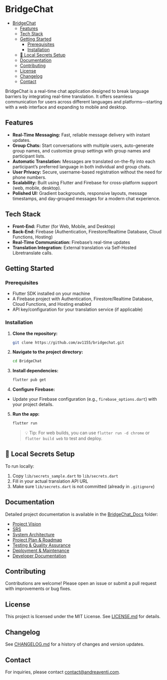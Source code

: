 # BridgeChat

<!--toc:start-->

- [BridgeChat](#bridgechat)
    - [Features](#features)
    - [Tech Stack](#tech-stack)
    - [Getting Started](#getting-started)
        - [Prerequisites](#prerequisites)
        - [Installation](#installation)
    - [🔐 Local Secrets Setup](#🔐-local-secrets-setup)
    - [Documentation](#documentation)
    - [Contributing](#contributing)
    - [License](#license)
    - [Changelog](#changelog)
    - [Contact](#contact)
          <!--toc:end-->

BridgeChat is a real-time chat application designed to break language barriers by integrating real-time translation. It offers seamless communication for users across different languages and platforms—starting with a web interface and expanding to mobile and desktop.

## Features

- **Real-Time Messaging:** Fast, reliable message delivery with instant updates.
- **Group Chats:** Start conversations with multiple users, auto-generate group names, and customize group settings with group names and participant lists.
- **Automatic Translation:** Messages are translated on-the-fly into each participant’s preferred language in both individual and group chats.
- **User Privacy:** Secure, username-based registration without the need for phone numbers.
- **Scalability:** Built using Flutter and Firebase for cross-platform support (web, mobile, desktop).
- **Polished UI:** Gradient backgrounds, responsive layouts, message timestamps, and day-grouped messages for a modern chat experience.

## Tech Stack

- **Front-End:** Flutter (for Web, Mobile, and Desktop)
- **Back-End:** Firebase (Authentication, Firestore/Realtime Database, Cloud Functions, Hosting)
- **Real-Time Communication:** Firebase’s real-time updates
- **Translation Integration:** External translation via Self-Hosted Libretranslate calls.

## Getting Started

### Prerequisites

- Flutter SDK installed on your machine
- A Firebase project with Authentication, Firestore/Realtime Database, Cloud Functions, and Hosting enabled
- API key/configuration for your translation service (if applicable)

### Installation

1. **Clone the repository:**

    ```bash
    git clone https://github.com/av1155/bridgechat.git
    ```

2. **Navigate to the project directory:**

    ```bash
    cd BridgeChat
    ```

3. **Install dependencies:**

    ```bash
    flutter pub get
    ```

4. **Configure Firebase:**

- Update your Firebase configuration (e.g., `firebase_options.dart`) with your project details.

5. **Run the app:**

    ```bash
    flutter run
    ```

    > 💡 Tip: For web builds, you can use `flutter run -d chrome` or `flutter build web` to test and deploy.

## 🔐 Local Secrets Setup

To run locally:

1. Copy `lib/secrets_sample.dart` to `lib/secrets.dart`
2. Fill in your actual translation API URL
3. Make sure `lib/secrets.dart` is not committed (already in `.gitignore`)

## Documentation

Detailed project documentation is available in the [BridgeChat_Docs](./BridgeChat_Docs) folder:

- [Project Vision](./BridgeChat_Docs/1-Project_Vision.md)
- [SRS](./BridgeChat_Docs/2-SRS.md)
- [System Architecture](./BridgeChat_Docs/3-System_Architecture.md)
- [Project Plan & Roadmap](./BridgeChat_Docs/4-Project_Plan_Roadmap.md)
- [Testing & Quality Assurance](./BridgeChat_Docs/5-Testing_Quality_Assurance.md)
- [Deployment & Maintenance](./BridgeChat_Docs/6-Deployment_Maintenance.md)
- [Developer Documentation](./BridgeChat_Docs/7-Developer_Documentation.md)

## Contributing

Contributions are welcome! Please open an issue or submit a pull request with improvements or bug fixes.

## License

This project is licensed under the MIT License. See [LICENSE.md](./LICENSE.md) for details.

## Changelog

See [CHANGELOG.md](./CHANGELOG.md) for a history of changes and version updates.

## Contact

For inquiries, please contact [contact@andreaventi.com](mailto:contact@andreaventi.com).
